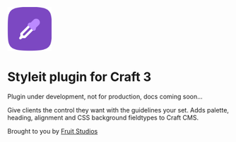 <p align="left"><a href="https://github.com/fruitstudios/craft-styleit" target="_blank"><img width="100" height="100" src="resources/img/styleit.svg" alt="Styleit"></a></p>

# Styleit plugin for Craft 3

Plugin under development, not for production, docs coming soon...

Give clients the control they want with the guidelines your set. Adds palette, heading, alignment and CSS background fieldtypes to Craft CMS.

Brought to you by [Fruit Studios](https://fruitstudios.co.uk)
